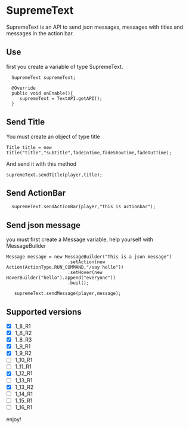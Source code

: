 # SupremeText
SupremeText is an API to send json messages, messages with titles and messages in the action bar.

## Use
first you create a variable of type SupremeText.

```
  SupremeText supremeText;
  
  @Override
  public void onEnable(){
     supremeText = TextAPI.getAPI();
  }
```

## Send Title 

You must create an object of type title

```  
Title title = new Title("title","subtitle",fadeInTime,fadeShowTime,fadeOutTime);
```  
And send it with this method
```  
supremeText.sendTitle(player,title);
```

## Send ActionBar

```
  supremeText.sendActionBar(player,"this is actionbar");
```

## Send json message
you must first create a Message variable, help yourself with MessageBuilder

```
Message message = new MessageBuilder("This is a json message")
                       .setAction(new Action(ActionType.RUN_COMMAND,"/say hello"))
                       .setHover(new HoverBuilder("hello").append("everyone"))
                       .buil();
                           
   supremeText.sendMessage(player,message);
```

## Supported versions

- [X] 1_8_R1
- [X] 1_8_R2
- [X] 1_8_R3
- [X] 1_9_R1
- [X] 1_9_R2
- [ ] 1_10_R1
- [ ] 1_11_R1
- [X] 1_12_R1
- [ ] 1_13_R1
- [X] 1_13_R2
- [ ] 1_14_R1
- [ ] 1_15_R1
- [ ] 1_16_R1

enjoy!



